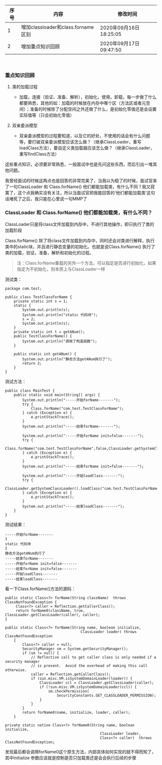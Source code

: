 | 序号 | 内容                            | 修改时间                |
|----|-------------------------------|---------------------|
| 1  | 增加classloader和class.forname区别 | 2020年09月16日18:25:05 |
| 2  | 增加重点知识回顾 | 2020年09月17日09:47:50 |
<br>

### 重点知识回顾

1. 类的加载过程
   - 加载，连接（验证、准备、解析），初始化，使用，卸载，每一步做了什么都要熟悉，其他的如：加载的时候放在内存中哪个区（方法区或者元空间）；准备的时候除了分配空间之外还做了什么，是初始化零值还是会设置实际值等（只会初始化零值）

2. 双亲委派模型
   - 双亲委派模型的过程要知道，以及它的好处，不使用的话会有什么问题等，要打破双亲委派模型应该怎么做？（继承ClassLoader，重写loadClass方法），要自定义类加载器应该怎么做？（继承ClassLoader，重写findClass方法）


这些重点知识，必须要非常熟悉，一般面试中也是先问这些东西，而后引出一堆其他问题。

我曾经面试的时候这两点也是回答的非常完美了，当我以为稳了的时候，面试官来了一句ClassLoader 和 Class.forName() 他们都能加载类，有什么不同？我又寂寞了，这个点我确实没有关注，所以当面试官把我能回答的‘他们都能加载类’这句话堵死了之后，我只能在心里说一句MMP了



### ClassLoader 和 Class.forName() 他们都能加载类，有什么不同？

ClassLoader只是将class文件加载到内存中，不进行其他操作，即只执行了类的加载阶段

Class.forName() 除了将class文件加载到内存中，同时还会对类进行解释，执行类中的static块，并且进行静态变量的初始化。也就是说Class.forName() 执行了类的加载，验证，准备，解析和初始化的过程。

> 注：Class.forName重载的另外一个方法，可以指定是否进行初始化，如果指定为不初始化，则本质上与ClassLoader一样

测试类：

```
package com.test;

public class TestClassForName {
    private static int s = 1;
    static {
        System.out.println(s);
        System.out.println("static 代码块");
        s = 2;
        System.out.println(s);
    }
    private static int t = getANum();
    public TestClassForName() {
        System.out.println("调用了构造函数");
    }

    public static int getANum() {
        System.out.println("静态方法getANum执行了");
        return 2;
    }
}

```

测试方法：

```
public class MainTest {
    public static void main(String[] args) {
        System.out.println("-----开始forName-------");
        try {
            Class.forName("com.test.TestClassForName");
        } catch (Exception e) {
            e.printStackTrace();
        }
        System.out.println("-----结束forName-------");

        System.out.println("-----开始forName init=false-------");
        try {
            Class.forName("com.test.TestClassForName",false,ClassLoader.getSystemClassLoader());
        } catch (Exception e) {
            e.printStackTrace();
        }
        System.out.println("-----结束forName init=false-------");

        System.out.println("-----开始loadClass-------");
        try {
            ClassLoader.getSystemClassLoader().loadClass("com.test.TestClassForName");
        } catch (Exception e) {
            e.printStackTrace();
        }
        System.out.println("-----结束loadClass-------");
    }
}
```

测试结果：

```
-----开始forName-------
1
static 代码块
2
静态方法getANum执行了
-----结束forName-------
-----开始forName init=false-------
-----结束forName init=false-------
-----开始loadClass-------
-----结束loadClass-------
```

看一下Class.forName()方法的源码：


```
public static Class<?> forName(String className)  throws ClassNotFoundException {
     Class<?> caller = Reflection.getCallerClass();
     return forName0(className, true, ClassLoader.getClassLoader(caller), caller);
}

public static Class<?> forName(String name, boolean initialize,
                                   ClassLoader loader) throws ClassNotFoundException
    {
        Class<?> caller = null;
        SecurityManager sm = System.getSecurityManager();
        if (sm != null) {
            // Reflective call to get caller class is only needed if a security manager
            // is present.  Avoid the overhead of making this call otherwise.
            caller = Reflection.getCallerClass();
            if (sun.misc.VM.isSystemDomainLoader(loader)) {
                ClassLoader ccl = ClassLoader.getClassLoader(caller);
                if (!sun.misc.VM.isSystemDomainLoader(ccl)) {
                    sm.checkPermission(
                        SecurityConstants.GET_CLASSLOADER_PERMISSION);
                }
            }
        }
        return forName0(name, initialize, loader, caller);
    }

private static native Class<?> forName0(String name, boolean initialize,
                                            ClassLoader loader,
                                            Class<?> caller)  throws ClassNotFoundException;

```

发现最后都会调用forName0这个原生方法，内部具体如何实现的就不得而知了，其中initialize 参数应该就是控制是否只加载类还是会会执行后续的步骤


